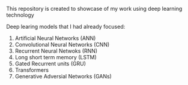 
This repository is created to showcase of my work using deep learning technology 


Deep learing models that I had already focused:

1. Artificial Neural Networks (ANN)
2. Convolutional Neural Networks (CNN) 
3. Recurrent Neural Netwoks (RNN)
4. Long short term memory (LSTM)
5. Gated Recurrent units (GRU)
6. Transformers 
7. Generative Adversial Networks (GANs)